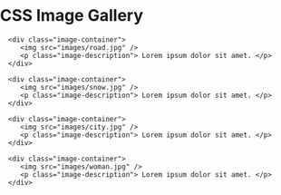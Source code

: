 <!DOCTYPE html>
<html>
<head>
   <title> Try It Yourself </title>
   <style type="text/css">
      * {
         box-sizing: border-box;
      }
      html, body {
         margin: 0;
         padding: 0;
      }
      .image-container {
         margin: 0 auto; /* center the image containers */
         width: 80%;
         box-shadow: 0 15px 30px rgba(0,0,0,0.30), 0 11px 8px rgba(0,0,0,0.22); /* material box shadow */
         margin-bottom: 20px;
      }
      /* make the images responsive */
      img {
         width: 100%;
         height: auto;
      }
      .image-description {
         padding: 0 15px 15px 15px;
         text-align: center;
      }
   </style>
</head>
<body>   
   <h1> CSS Image Gallery </h1>
   <div class="gallery">
       	
      <div class="image-container">
         <img src="images/road.jpg" />
         <p class="image-description"> Lorem ipsum dolor sit amet. </p>
      </div>
      
      <div class="image-container">
         <img src="images/snow.jpg" />
         <p class="image-description"> Lorem ipsum dolor sit amet. </p>
      </div>
      
      <div class="image-container">
         <img src="images/city.jpg" />
         <p class="image-description"> Lorem ipsum dolor sit amet. </p>
      </div>
      
      <div class="image-container">
         <img src="images/woman.jpg" />
         <p class="image-description"> Lorem ipsum dolor sit amet. </p>
      </div>
      
   </div>
</body>
</html>
